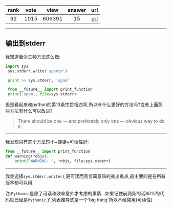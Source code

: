 
| rank | vote | view | answer | url |
|:-:|:-:|:-:|:-:|:-:|
|92|1015|606391|15| [url](http://stackoverflow.com/questions/5574702/how-to-print-to-stderr-in-python) |
***

## 输出到stderr

我知道至少三种方法这么做:

```python
import sys
 sys.stderr.write('spam\n')

 print >> sys.stderr, 'spam'

 from __future__ import print_function
 print('spam', file=sys.stderr)
```

但是看起来和python的第13条宗旨相违背,所以有什么更好的方法吗?或者上面那些方法有什么可以改进?

>There should be one — and preferably only one — obvious way to do it.

***

我发现只有这个方法短小+便捷+可读性好:

```python
from __future__ import print_function
def warning(*objs):
    print("WARNING: ", *objs, file=sys.stderr)
```

***

我会选择`sys.stderr.write()`,更可读而且言简意赅的突出重点,最主要的是在所有版本都可以用.

注:`Pythonic`是除了可读和效率意外才考虑的事情...如果记住前两条的话80%的代码就已经是`Pythonic`了.列表推导式是一个'big thing'所以不经常用(可读性).